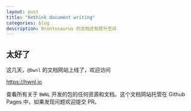 ```yaml
---
layout: post
title: "Rethink document writing"
categories: blog
description: Brontosaurus 的文档还有提升空间
---
```


## 太好了

这几天，`@bwnl` 的文档网站上线了，欢迎访问

<https://hwnl.io>

查看所有关于 `BWNL` 开发的包的任何资源和文档。这个文档网站托管在 Github Pages 中，如果发现问题欢迎提交 PR。
